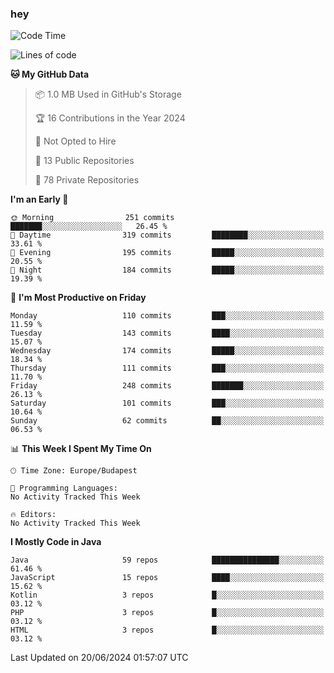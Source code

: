 ### hey

<!--START_SECTION:waka-->
![Code Time](http://img.shields.io/badge/Code%20Time-981%20hrs%2055%20mins-blue)

![Lines of code](https://img.shields.io/badge/From%20Hello%20World%20I%27ve%20Written-1.1%20million%20lines%20of%20code-blue)

**🐱 My GitHub Data** 

> 📦 1.0 MB Used in GitHub's Storage 
 > 
> 🏆 16 Contributions in the Year 2024
 > 
> 🚫 Not Opted to Hire
 > 
> 📜 13 Public Repositories 
 > 
> 🔑 78 Private Repositories 
 > 
**I'm an Early 🐤** 

```text
🌞 Morning                251 commits         ███████░░░░░░░░░░░░░░░░░░   26.45 % 
🌆 Daytime                319 commits         ████████░░░░░░░░░░░░░░░░░   33.61 % 
🌃 Evening                195 commits         █████░░░░░░░░░░░░░░░░░░░░   20.55 % 
🌙 Night                  184 commits         █████░░░░░░░░░░░░░░░░░░░░   19.39 % 
```
📅 **I'm Most Productive on Friday** 

```text
Monday                   110 commits         ███░░░░░░░░░░░░░░░░░░░░░░   11.59 % 
Tuesday                  143 commits         ████░░░░░░░░░░░░░░░░░░░░░   15.07 % 
Wednesday                174 commits         █████░░░░░░░░░░░░░░░░░░░░   18.34 % 
Thursday                 111 commits         ███░░░░░░░░░░░░░░░░░░░░░░   11.70 % 
Friday                   248 commits         ███████░░░░░░░░░░░░░░░░░░   26.13 % 
Saturday                 101 commits         ███░░░░░░░░░░░░░░░░░░░░░░   10.64 % 
Sunday                   62 commits          ██░░░░░░░░░░░░░░░░░░░░░░░   06.53 % 
```


📊 **This Week I Spent My Time On** 

```text
🕑︎ Time Zone: Europe/Budapest

💬 Programming Languages: 
No Activity Tracked This Week

🔥 Editors: 
No Activity Tracked This Week
```

**I Mostly Code in Java** 

```text
Java                     59 repos            ███████████████░░░░░░░░░░   61.46 % 
JavaScript               15 repos            ████░░░░░░░░░░░░░░░░░░░░░   15.62 % 
Kotlin                   3 repos             █░░░░░░░░░░░░░░░░░░░░░░░░   03.12 % 
PHP                      3 repos             █░░░░░░░░░░░░░░░░░░░░░░░░   03.12 % 
HTML                     3 repos             █░░░░░░░░░░░░░░░░░░░░░░░░   03.12 % 
```




 Last Updated on 20/06/2024 01:57:07 UTC
<!--END_SECTION:waka-->
